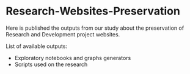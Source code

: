 # Research-Websites-Preservation

Here is published the outputs from our study about the preservation of Research and Development project websites.

List of available outputs:
- Exploratory notebooks and graphs generators
- Scripts used on the research
